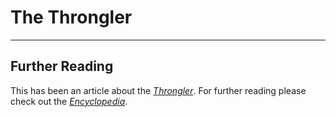 # The Throngler

---
## Further Reading
This has been an article about the [*Throngler*](./glossary.md#throngler). For further reading please check out the [*Encyclopedia*](./index.md).